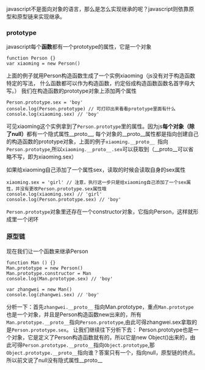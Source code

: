 javascript不是面向对象的语言，那么是怎么实现继承的呢？javascript则依靠原型和原型链来实现继承。
### prototype
javascript每个<b>函数</b>都有一个prototype的属性，它是一个对象
```
function Person {}
var xiaoming = new Person()
```
上面的例子就用Person构造函数生成了一个实例xiaoming（js没有对于构造函数特定的写法， 什么函数都可以作为构造函数，约定俗成构造函数函数名首字母大写。）
我们在构造函数的prototype对象上添加两个属性
```
Person.prototype.sex = 'boy'
console.log(Person.prototype) // 可打印出来看看prototype里面有什么
console.log(xiaoming.sex) // 'boy'
```
可见xiaoming这个实例拿到了`Person.prototype`里的属性。因为js<b>每个对象（除了null）</b>都有一个隐式属性__proto__,
每个对象的__proto__属性都是指向创建自己的构造函数的prototype对象，上面的例子`xiaoming.__proto__ `指向`Person.prototype`,所以`xiaoming.__proto__.sex`可以获取到（__proto__可以省略不写，即为xiaoming.sex）

如果给xiaoming自己添加了一个属性sex，读取的时候会读取自身的sex属性
```
xiaoming.sex = 'girl' // 注意，执行这一步只是给xiaoming自己添加了一个sex属性，并没有更改Person.prototype.sex属性哦
console.log(xiaoming.sex) // 'girl'
console.log(Person.prototype.sex) // 'boy'
```

`Person.prototype`对象里还存在一个constructor对象，它指向Person，这样就形成里一个闭环

### 原型链
现在我们让一个函数来继承Person
```
function Man () {}
Man.prototype = new Person()
Man.prototype.constructor = Man
console.log(Man.prototype.sex) // 'boy'

var zhangwei = new Man()
console.log(zhangwei.sex) // 'boy'
```
分析一下：首先`zhangwei.__proto__` 指向Man.prototype，重点`Man.prototype`也是一个对象，并且是Person构造函数new出来的，所有`Man.prototype.__proto__`指向`Person.prototype`,由此可得zhangwei.sex拿取的是`Person.prototype.sex`。
让我们继续往下分析下去：
Person.prototype也是一个对象，它是定义了Person构造函数就有的，所以它是new Object()出来的，由此可得`Person.prototype.__proto__`指向`Object.prototype`,那`Object.prototype.__proto__`指向谁？答案只有一个，指向null，原型链的终点。所以前文说了null没有隐式属性__proto__
